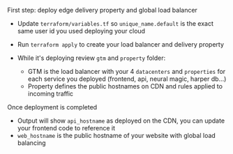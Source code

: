 First step: deploy edge delivery property and global load balancer

- Update `terraform/variables.tf` so `unique_name.default` is the exact same user id you used deploying your cloud

- Run `terraform apply` to create your load balancer and delivery property

- While it's deploying review `gtm` and `property` folder:
  - GTM is the load balancer with your 4 `datacenters` and `properties` for each service you deployed (frontend, api, neural magic, harper db...)
  - Property defines the public hostnames on CDN and rules applied to incoming traffic

Once deployment is completed
- Output will show `api_hostname` as deployed on the CDN, you can update your frontend code to reference it
- `web_hostname` is the public hostname of your website with global load balancing